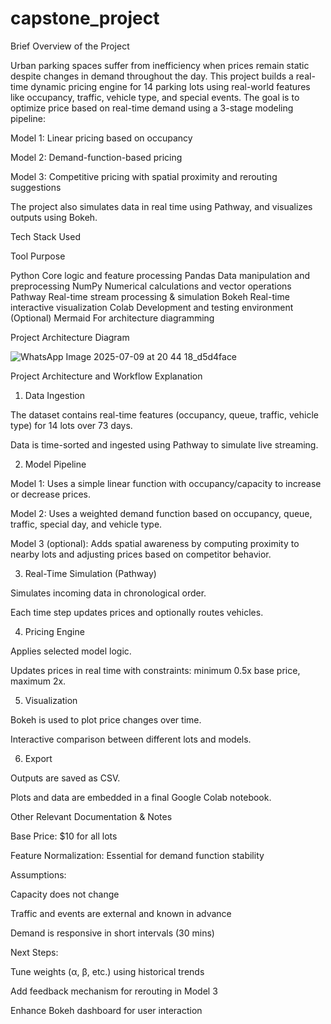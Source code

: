 # capstone_project


Brief Overview of the Project

Urban parking spaces suffer from inefficiency when prices remain static despite changes in demand throughout the day. This project builds a real-time dynamic pricing engine for 14 parking lots using real-world features like occupancy, traffic, vehicle type, and special events. The goal is to optimize price based on real-time demand using a 3-stage modeling pipeline:

Model 1: Linear pricing based on occupancy

Model 2: Demand-function-based pricing

Model 3: Competitive pricing with spatial proximity and rerouting suggestions


The project also simulates data in real time using Pathway, and visualizes outputs using Bokeh.



Tech Stack Used

Tool	Purpose

Python	Core logic and feature processing
Pandas	Data manipulation and preprocessing
NumPy	Numerical calculations and vector operations
Pathway	Real-time stream processing & simulation
Bokeh	Real-time interactive visualization
Colab	Development and testing environment
(Optional) Mermaid	For architecture diagramming


 Project Architecture Diagram 

![WhatsApp Image 2025-07-09 at 20 44 18_d5d4face](https://github.com/user-attachments/assets/ed557722-4366-4b2e-9f80-355ba000d549)



Project Architecture and Workflow Explanation

1. Data Ingestion

The dataset contains real-time features (occupancy, queue, traffic, vehicle type) for 14 lots over 73 days.

Data is time-sorted and ingested using Pathway to simulate live streaming.



2. Model Pipeline

Model 1: Uses a simple linear function with occupancy/capacity to increase or decrease prices.

Model 2: Uses a weighted demand function based on occupancy, queue, traffic, special day, and vehicle type.

Model 3 (optional): Adds spatial awareness by computing proximity to nearby lots and adjusting prices based on competitor behavior.



3. Real-Time Simulation (Pathway)

Simulates incoming data in chronological order.

Each time step updates prices and optionally routes vehicles.



4. Pricing Engine

Applies selected model logic.

Updates prices in real time with constraints: minimum 0.5x base price, maximum 2x.



5. Visualization

Bokeh is used to plot price changes over time.

Interactive comparison between different lots and models.



6. Export

Outputs are saved as CSV.

Plots and data are embedded in a final Google Colab notebook.



Other Relevant Documentation & Notes

Base Price: $10 for all lots

Feature Normalization: Essential for demand function stability

Assumptions:

Capacity does not change

Traffic and events are external and known in advance

Demand is responsive in short intervals (30 mins)


Next Steps:

Tune weights (α, β, etc.) using historical trends

Add feedback mechanism for rerouting in Model 3

Enhance Bokeh dashboard for user interaction
